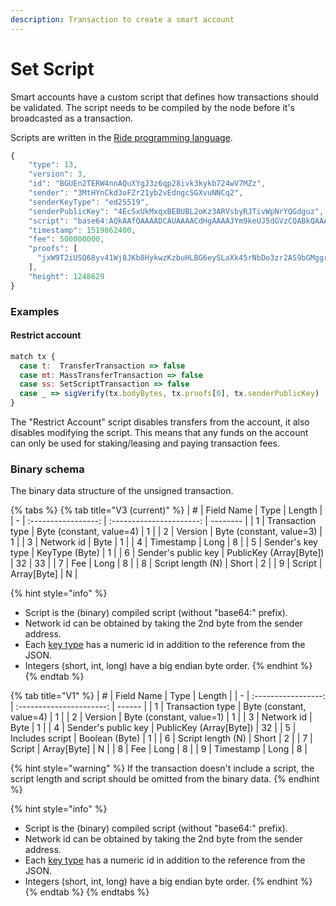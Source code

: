 ```yaml
---
description: Transaction to create a smart account
---
```


# Set Script

Smart accounts have a custom script that defines how transactions should be validated. The script needs to be compiled by the node before it's broadcasted as a transaction.

Scripts are written in the [Ride programming language](https://docs.waves.tech/en/ride/).

```javascript
{
	"type": 13,
	"version": 3,
	"id": "BGUEn2TERW4nnAQuXYgJ3z6qp28ivk3kykb724wV7MZz",
	"sender": "3MtHYnCkd3oFZr21yb2vEdngcSGXvuNNCq2",
	"senderKeyType": "ed25519",
	"senderPublicKey": "4EcSxUkMxqxBEBUBL2oKz3ARVsbyRJTivWpNrYQGdguz",
	"script": "base64:AQkAAfQAAAADCAUAAAACdHgAAAAJYm9keUJ5dGVzCQABkQAAAAIIBQAAAAJ0eAAAAAZwcm9vZnMAAAAAAAAAAAAIBQAAAAJ0eAAAAA9zZW5kZXJQdWJsaWNLZXmmsz2x",
	"timestamp": 1519862400,
	"fee": 500000000,
	"proofs": [
	  "jxW9T2iUSQ68yv41Wj8JKb8HykwzKzbuHLBG6eySLaXk45rNbDo3zr2AS9bGMggrBZUUJQTFjKHeiD1q69pPUxY"
	],
	"height": 1248629
}
```

### Examples

#### Restrict account

```javascript
match tx {
  case t:  TransferTransaction => false
  case mt: MassTransferTransaction => false
  case ss: SetScriptTransaction => false
  case _ => sigVerify(tx.bodyBytes, tx.proofs[0], tx.senderPublicKey)
}
```

The "Restrict Account" script disables transfers from the account, it also disables modifying the script. This means that any funds on the account can only be used for staking/leasing and paying transaction fees.

### Binary schema

The binary data structure of the unsigned transaction.

{% tabs %}
{% tab title="V3 (current)" %}
| # |      Field Name     |           Type           | Length   |
| - | :-----------------: | :----------------------: | -------- |
| 1 |   Transaction type  | Byte (constant, value=4) | 1        |
| 2 |       Version       | Byte (constant, value=3) | 1        |
| 3 |      Network id     |           Byte           | 1        |
| 4 |      Timestamp      |           Long           | 8        |
| 5 |  Sender's key type  |      KeyType (Byte)      | 1        |
| 6 | Sender's public key | PublicKey (Array\[Byte]) | 32 \| 33 |
| 7 |         Fee         |           Long           | 8        |
| 8 |  Script length (N)  |           Short          | 2        |
| 9 |        Script       |       Array\[Byte]       | N        |

{% hint style="info" %}
* Script is the (binary) compiled script (without "base64:" prefix).
* Network id can be obtained by taking the 2nd byte from the sender address.
* Each [key type](../../accounts/#key-types) has a numeric id in addition to the reference from the JSON.
* Integers (short, int, long) have a big endian byte order.
{% endhint %}
{% endtab %}

{% tab title="V1" %}
| # |      Field Name     |           Type           | Length |
| - | :-----------------: | :----------------------: | ------ |
| 1 |   Transaction type  | Byte (constant, value=4) | 1      |
| 2 |       Version       | Byte (constant, value=1) | 1      |
| 3 |      Network id     |           Byte           | 1      |
| 4 | Sender's public key | PublicKey (Array\[Byte]) | 32     |
| 5 |   Includes script   |      Boolean (Byte)      | 1      |
| 6 |  Script length (N)  |           Short          | 2      |
| 7 |        Script       |       Array\[Byte]       | N      |
| 8 |         Fee         |           Long           | 8      |
| 9 |      Timestamp      |           Long           | 8      |

{% hint style="warning" %}
If the transaction doesn't include a script, the script length and script should be omitted from the binary data.
{% endhint %}

{% hint style="info" %}
* Script is the (binary) compiled script (without "base64:" prefix).
* Network id can be obtained by taking the 2nd byte from the sender address.
* Each [key type](../../accounts/#key-types) has a numeric id in addition to the reference from the JSON.
* Integers (short, int, long) have a big endian byte order.
{% endhint %}
{% endtab %}
{% endtabs %}
